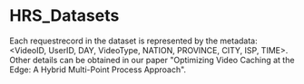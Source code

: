 # HRS_Datasets
Each   requestrecord   in   the   dataset   is   represented   by   the   metadata:
<VideoID, UserID, DAY, VideoType, NATION, PROVINCE, CITY, ISP, TIME>.
Other details can be obtained in our paper "Optimizing Video Caching at the Edge: A Hybrid Multi-Point Process Approach".
